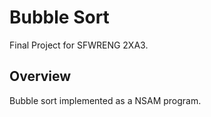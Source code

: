 # Bubble Sort
Final Project for SFWRENG 2XA3.

## Overview
Bubble sort implemented as a NSAM program.